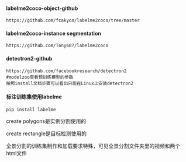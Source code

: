 #### labelme2coco-object-github

```
https://github.com/fcakyon/labelme2coco/tree/master
```

#### labelme2coco-instance segmentation

```
https://github.com/Tony607/labelme2coco
```

#### detectron2-github

```
https://github.com/facebookresearch/detectron2
#modelzoo查看预训练模型的参数
按照install文档步骤可以看出只能在Linux上安装detectron2
```

#### 标注训练集使用labelme

```
pip install labelme
```

create polygons是实例分割使用的

create rectangle是目标检测使用的

全景分割的训练集制作和加载要求特殊，可见全景分割文件夹里的视频和两个html文件
